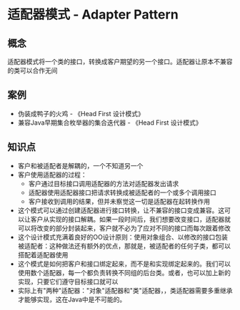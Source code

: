 # 适配器模式 - Adapter Pattern

## 概念

适配器模式将一个类的接口，转换成客户期望的另一个接口。适配器让原本不兼容的类可以合作无间

## 案例

* 伪装成鸭子的火鸡 - 《Head First 设计模式》
* 兼容Java早期集合枚举器的集合迭代器 - 《Head First 设计模式》

## 知识点

* 客户和被适配者是解耦的，一个不知道另一个
* 客户使用适配器的过程：
    * 客户通过目标接口调用适配器的方法对适配器发出请求
    * 适配器使用适配器接口把请求转换成被适配者的一个或多个调用接口
    * 客户接收到调用的结果，但并未察觉这一切是适配器在起转换作用
* 这个模式可以通过创建适配器进行接口转换，让不兼容的接口变成兼容。这可以让客户从实现的接口解耦。如果一段时间后，我们想要改变接口，适配器就可以将改变的部分封装起来，客户就不必为了应对不同的接口而每次跟着修改
* 这个设计模式充满着良好的OO设计原则：使用对象组合、以修改的接口包装被适配者：这种做法还有额外的优点，那就是，被适配者的任何子类，都可以搭配着适配器使用
* 这个模式是如何把客户和接口绑定起来，而不是和实现绑定起来的。我们可以使用数个适配器，每一个都负责转换不同组的后台类。或者，也可以加上新的实现，只要它们遵守目标接口就可以
* 实际上有"两种"适配器："对象"适配器和"类"适配器，，类适配器需要多重继承才能够实现，这在Java中是不可能的。